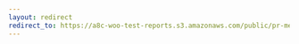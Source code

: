 ```yaml
---
layout: redirect
redirect_to: https://a8c-woo-test-reports.s3.amazonaws.com/public/pr-merge/45965/e2e/index.html
---
```


